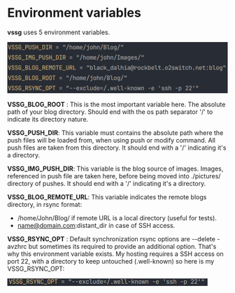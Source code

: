 # Environment variables

**vssg** uses 5 environment variables.

![Terminal](./pictures/env.png "The env command from blog's directory.")

**VSSG_BLOG_ROOT** : This is the most important variable here. The absolute path of your blog directory. Should
end with the os path separator '/' to indicate its directory nature.

**VSSG_PUSH_DIR**: This variable must contains the absolute path where the push files will be loaded from, when
using push or modify command. All push files are taken from this directory. It should end with a '/' indicating
it's a directory.

**VSSG_IMG_PUSH_DIR**: This variable is the blog source of images. Images, referenced in push file are taken here,
before being moved into ./pictures/ directory of pushes. It should end with a '/' indicating it's a directory.

**VSSG_BLOG_REMOTE_URL**: This variable indicates the remote blogs directory, in rsync format:
- /home/John/Blog/   if remote URL is a local directory (useful for tests).
- name@domain.com:distant_dir  in case of SSH access.

**VSSG_RSYNC_OPT** : Default synchronization rsync options are --delete -avzhrc but sometimes its required to provide
an additional option. That's why this environment variable exists. My hosting requires a SSH access on port 22, with a directory to
keep untouched (.well-known) so here is my VSSG_RSYNC_OPT:

![Terminal](pictures/rsync_opt.png "VSSG_RSYNC_OPT env example")

